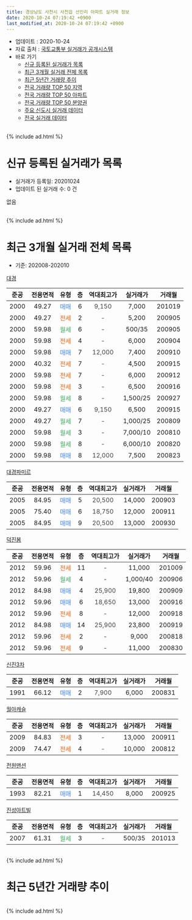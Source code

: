 ```yaml
---
title: 경상남도 사천시 사천읍 선인리 아파트 실거래 정보
date: 2020-10-24 07:19:42 +0900
last_modified_at: 2020-10-24 07:19:42 +0900
---
```


* 업데이트 : 2020-10-24
* 자료 출처 : [국토교통부 실거래가 공개시스템](http://rt.molit.go.kr)
* 바로 가기
    * [신규 등록된 실거래가 목록](#신규-등록된-실거래가-목록)
    * [최근 3개월 실거래 전체 목록](#최근-3개월-실거래-전체-목록)
    * [최근 5년간 거래량 추이](#최근-5년간-거래량-추이)
    * [전국 거래량 TOP 50 지역](https://inasie.github.io/apt-trade-info/최근-3개월-전국에서-가장-거래가-많이-발생한-지역)
    * [전국 거래량 TOP 50 아파트](https://inasie.github.io/apt-trade-info/최근-3개월-전국에서-가장-거래가-많이-발생한-아파트)
    * [전국 거래량 TOP 50 분양권](https://inasie.github.io/apt-trade-info/최근-3개월-전국에서-가장-거래가-많이-발생한-분양권)
    * [주요 신도시 실거래 데이터](https://inasie.github.io/apt-trade-info/주요-신도시)
    * [전국 실거래 데이터](https://inasie.github.io/apt-trade-info/전국)
<br>
{% include ad.html %}
<br>

# 신규 등록된 실거래가 목록
* 실거래가 등록일: 20201024
* 업데이트 된 실거래 수: 0 건

없음

<br>
{% include ad.html %}
<br>

# 최근 3개월 실거래 전체 목록
* 기준: 202008-202010


[대경](https://search.naver.com/search.naver?query=%EA%B2%BD%EC%83%81%EB%82%A8%EB%8F%84+%EC%82%AC%EC%B2%9C%EC%8B%9C+%EC%82%AC%EC%B2%9C%EC%9D%8D+%EC%84%A0%EC%9D%B8%EB%A6%AC+%EB%8C%80%EA%B2%BD)

|준공|전용면적|유형|층|역대최고가|실거래가|거래월|
|:---:|:---:|:---:|:---:|:---:|:---:|:---:|
|2000|49.27|<span style="color:#4285f3">매매</span>|6|<span style="color:#444444">9,150</span>|7,000|201019|
|2000|49.27|<span style="color:#ff5a00">전세</span>|2|<span style="color:#444444">-</span>|5,200|200905|
|2000|59.98|<span style="color:#34a853">월세</span>|6|<span style="color:#444444">-</span>|500/35|200905|
|2000|59.98|<span style="color:#ff5a00">전세</span>|4|<span style="color:#444444">-</span>|6,000|200904|
|2000|59.98|<span style="color:#4285f3">매매</span>|7|<span style="color:#444444">12,000</span>|7,400|200910|
|2000|40.32|<span style="color:#ff5a00">전세</span>|7|<span style="color:#444444">-</span>|4,500|200915|
|2000|59.98|<span style="color:#ff5a00">전세</span>|7|<span style="color:#444444">-</span>|6,000|200912|
|2000|59.98|<span style="color:#ff5a00">전세</span>|3|<span style="color:#444444">-</span>|6,500|200916|
|2000|59.98|<span style="color:#34a853">월세</span>|8|<span style="color:#444444">-</span>|1,500/25|200927|
|2000|49.27|<span style="color:#4285f3">매매</span>|6|<span style="color:#444444">9,150</span>|6,500|200915|
|2000|49.27|<span style="color:#34a853">월세</span>|7|<span style="color:#444444">-</span>|1,000/25|200809|
|2000|59.98|<span style="color:#34a853">월세</span>|3|<span style="color:#444444">-</span>|7,000/10|200810|
|2000|59.98|<span style="color:#34a853">월세</span>|8|<span style="color:#444444">-</span>|6,000/10|200820|
|2000|59.98|<span style="color:#4285f3">매매</span>|8|<span style="color:#444444">12,000</span>|7,500|200823|

[대경파미르](https://search.naver.com/search.naver?query=%EA%B2%BD%EC%83%81%EB%82%A8%EB%8F%84+%EC%82%AC%EC%B2%9C%EC%8B%9C+%EC%82%AC%EC%B2%9C%EC%9D%8D+%EC%84%A0%EC%9D%B8%EB%A6%AC+%EB%8C%80%EA%B2%BD%ED%8C%8C%EB%AF%B8%EB%A5%B4)

|준공|전용면적|유형|층|역대최고가|실거래가|거래월|
|:---:|:---:|:---:|:---:|:---:|:---:|:---:|
|2005|84.95|<span style="color:#4285f3">매매</span>|5|<span style="color:#444444">20,500</span>|14,000|200903|
|2005|75.40|<span style="color:#4285f3">매매</span>|6|<span style="color:#444444">18,750</span>|12,000|200911|
|2005|84.95|<span style="color:#4285f3">매매</span>|9|<span style="color:#444444">20,500</span>|13,000|200930|

[덕진봄](https://search.naver.com/search.naver?query=%EA%B2%BD%EC%83%81%EB%82%A8%EB%8F%84+%EC%82%AC%EC%B2%9C%EC%8B%9C+%EC%82%AC%EC%B2%9C%EC%9D%8D+%EC%84%A0%EC%9D%B8%EB%A6%AC+%EB%8D%95%EC%A7%84%EB%B4%84)

|준공|전용면적|유형|층|역대최고가|실거래가|거래월|
|:---:|:---:|:---:|:---:|:---:|:---:|:---:|
|2012|59.96|<span style="color:#ff5a00">전세</span>|11|<span style="color:#444444">-</span>|11,000|201009|
|2012|59.96|<span style="color:#34a853">월세</span>|4|<span style="color:#444444">-</span>|1,000/40|200906|
|2012|84.98|<span style="color:#4285f3">매매</span>|4|<span style="color:#444444">25,900</span>|19,800|200909|
|2012|59.96|<span style="color:#4285f3">매매</span>|6|<span style="color:#444444">18,650</span>|13,000|200916|
|2012|59.96|<span style="color:#ff5a00">전세</span>|8|<span style="color:#444444">-</span>|12,000|200918|
|2012|84.98|<span style="color:#4285f3">매매</span>|14|<span style="color:#444444">25,900</span>|23,800|200919|
|2012|59.96|<span style="color:#ff5a00">전세</span>|2|<span style="color:#444444">-</span>|9,000|200818|
|2012|59.96|<span style="color:#ff5a00">전세</span>|9|<span style="color:#444444">-</span>|11,000|200830|

[신진3차](https://search.naver.com/search.naver?query=%EA%B2%BD%EC%83%81%EB%82%A8%EB%8F%84+%EC%82%AC%EC%B2%9C%EC%8B%9C+%EC%82%AC%EC%B2%9C%EC%9D%8D+%EC%84%A0%EC%9D%B8%EB%A6%AC+%EC%8B%A0%EC%A7%843%EC%B0%A8)

|준공|전용면적|유형|층|역대최고가|실거래가|거래월|
|:---:|:---:|:---:|:---:|:---:|:---:|:---:|
|1991|66.12|<span style="color:#4285f3">매매</span>|2|<span style="color:#444444">7,900</span>|6,000|200831|

[월아캐슬](https://search.naver.com/search.naver?query=%EA%B2%BD%EC%83%81%EB%82%A8%EB%8F%84+%EC%82%AC%EC%B2%9C%EC%8B%9C+%EC%82%AC%EC%B2%9C%EC%9D%8D+%EC%84%A0%EC%9D%B8%EB%A6%AC+%EC%9B%94%EC%95%84%EC%BA%90%EC%8A%AC)

|준공|전용면적|유형|층|역대최고가|실거래가|거래월|
|:---:|:---:|:---:|:---:|:---:|:---:|:---:|
|2009|84.83|<span style="color:#ff5a00">전세</span>|3|<span style="color:#444444">-</span>|13,000|200911|
|2009|74.47|<span style="color:#ff5a00">전세</span>|4|<span style="color:#444444">-</span>|10,000|200812|

[전원맨션](https://search.naver.com/search.naver?query=%EA%B2%BD%EC%83%81%EB%82%A8%EB%8F%84+%EC%82%AC%EC%B2%9C%EC%8B%9C+%EC%82%AC%EC%B2%9C%EC%9D%8D+%EC%84%A0%EC%9D%B8%EB%A6%AC+%EC%A0%84%EC%9B%90%EB%A7%A8%EC%85%98)

|준공|전용면적|유형|층|역대최고가|실거래가|거래월|
|:---:|:---:|:---:|:---:|:---:|:---:|:---:|
|1993|82.21|<span style="color:#4285f3">매매</span>|1|<span style="color:#444444">14,450</span>|8,000|200925|

[진성아트빌](https://search.naver.com/search.naver?query=%EA%B2%BD%EC%83%81%EB%82%A8%EB%8F%84+%EC%82%AC%EC%B2%9C%EC%8B%9C+%EC%82%AC%EC%B2%9C%EC%9D%8D+%EC%84%A0%EC%9D%B8%EB%A6%AC+%EC%A7%84%EC%84%B1%EC%95%84%ED%8A%B8%EB%B9%8C)

|준공|전용면적|유형|층|역대최고가|실거래가|거래월|
|:---:|:---:|:---:|:---:|:---:|:---:|:---:|
|2007|61.31|<span style="color:#34a853">월세</span>|3|<span style="color:#444444">-</span>|500/35|201013|


<br>
{% include ad.html %}
<br>

# 최근 5년간 거래량 추이


<div style="width:100%;">
    <canvas id="deal_progress" height="200"></canvas>
</div>

<script>
new Chart(document.getElementById("deal_progress"), {
    type: 'line',
    data: {
        labels: ['201510','201511','201512','201601','201602','201603','201604','201605','201606','201607','201608','201609','201610','201611','201612','201701','201702','201703','201704','201705','201706','201707','201708','201709','201710','201711','201712','201801','201802','201803','201804','201805','201806','201807','201808','201809','201810','201811','201812','201901','201902','201903','201904','201905','201906','201907','201908','201909','201910','201911','201912','202001','202002','202003','202004','202005','202006','202007','202008','202009','202010'],
        datasets: [{
            label: '매매',
            pointRadius: 1,
            data: [9, 12, 8, 7, 12, 16, 13, 12, 9, 9, 12, 5, 7, 7, 9, 5, 13, 15, 11, 8, 6, 5, 7, 10, 6, 7, 7, 6, 7, 11, 3, 1, 1, 5, 8, 2, 8, 5, 3, 7, 5, 10, 3, 4, 8, 15, 2, 5, 6, 4, 10, 5, 12, 3, 5, 1, 10, 8, 2, 9, 1],
            borderColor: "rgba(255, 201, 14, 1)",
            backgroundColor: "rgba(255, 201, 14, 0.5)",
            fill: false,
            lineTension: 0
        },{
            label: '전월세',
            pointRadius: 1,
            data: [4, 8, 4, 18, 2, 6, 10, 9, 9, 6, 9, 6, 6, 4, 7, 5, 10, 17, 12, 4, 12, 4, 4, 1, 6, 6, 2, 12, 11, 9, 9, 6, 3, 8, 6, 3, 9, 5, 5, 6, 2, 9, 7, 8, 4, 10, 10, 7, 5, 8, 10, 6, 5, 6, 5, 4, 13, 11, 6, 10, 2],
            borderColor: "rgba(0, 141, 185, 1)",
            backgroundColor: "rgba(0, 141, 185, 0.5)",
            fill: false,
            lineTension: 0
        }
        ]
    },
    options: {
        responsive: true,
        title: {
            display: false
        },
        tooltips: {
            mode: 'index',
            intersect: false
        },
        hover: {
            mode: 'nearest',
            intersect: true
        },
        scales: {
            xAxes: [{
                display: true,
                scaleLabel: {
                    display: true,
                    labelString: '년/월'
                }
            }],
            yAxes: [{
                display: true,
                ticks: {
                    suggestedMin: 0,
                },
                scaleLabel: {
                    display: true,
                    labelString: '실거래 수'
                }
            }]
        }
    }
});

</script>


<br>
{% include ad.html %}
<br>

